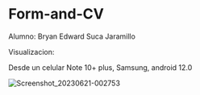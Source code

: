 # Form-and-CV

Alumno: Bryan Edward Suca Jaramillo

Visualizacion:

Desde un celular Note 10+ plus, Samsung, android 12.0

![Screenshot_20230621-002753](https://github.com/bryansucabs/Form-and-CV/assets/103225730/e33631b6-8bb1-4e04-9095-b9f572c40662)

